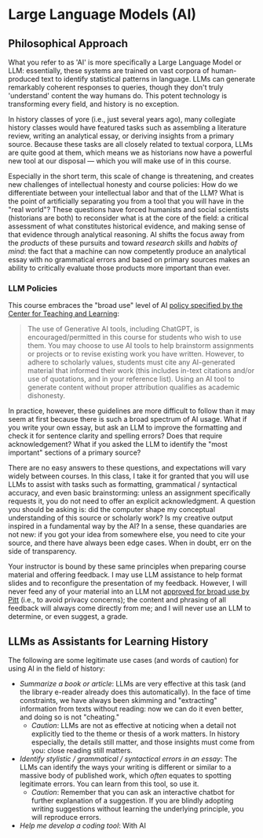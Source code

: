 # Large Language Models (AI)



## Philosophical Approach

What you refer to as 'AI' is more specifically a Large Language Model or LLM: essentially, these systems are trained on vast corpora of human-produced text to identify statistical patterns in language. LLMs can generate remarkably coherent responses to queries, though they don't truly 'understand' content the way humans do. This potent technology is transforming every field, and history is no exception.

In history classes of yore (i.e., just several years ago), many collegiate history classes would have featured tasks such as assembling a literature review, writing an analytical essay, or deriving insights from a primary source. Because these tasks are all closely related to textual corpora, LLMs are quite good at them, which means we as historians now have a powerful new tool at our disposal — which you will make use of in this course.

Especially in the short term, this scale of change is threatening, and creates new challenges of intellectual honesty and course policies: How do we differentiate between your intellectual labor and that of the LLM? What is the point of artificially separating you from a tool that you will have in the "real world"?  These questions have forced humanists and social scientists (historians are both) to reconsider what is at the core of the field: a critical assessment of what constitutes historical evidence, and making sense of that evidence through analytical reasoning. AI shifts the focus away from the *products* of these pursuits and toward *research skills* and *habits of mind*: the fact that a machine can now competently produce an analytical essay with no grammatical errors and based on primary sources makes an ability to critically evaluate those products more important than ever.



### LLM Policies

This course embraces the "broad use" level of AI [policy specified by the Center for Teaching and Learning](https://teaching.pitt.edu/resources/teaching-with-generative-ai/):

> The use of Generative AI tools, including ChatGPT, is encouraged/permitted in this course for students who wish to use them. You may choose to use AI tools to help brainstorm assignments or projects or to revise existing work you have written. However, to adhere to scholarly values, students must cite any AI-generated material that informed their work (this includes in-text citations and/or use of quotations, and in your reference list). Using an AI tool to generate content without proper attribution qualifies as academic dishonesty.

In practice, however, these guidelines are more difficult to follow than it may seem at first because there is such a broad spectrum of AI usage. What if you write your own essay, but ask an LLM to improve the formatting and check it for sentence clarity and spelling errors? Does that require acknowledgement? What if you asked the LLM to identify the "most important" sections of a primary source?

There are no easy answers to these questions, and expectations will vary widely between courses. In this class, I take it for granted that you will use LLMs to assist with tasks such as formatting, grammatical / syntactical accuracy, and even basic brainstorming: unless an assignment specifically requests it, you do not need to offer an explicit acknowledgment. A question you should be asking is: did the computer shape my conceptual understanding of this source or scholarly work? Is my creative output inspired in a fundamental way by the AI? In a sense, these quandaries are not new: if you got your idea from somewhere else, you need to cite your source, and there have always been edge cases. When in doubt, err on the side of transparency.

Your instructor is bound by these same principles when preparing course material and offering feedback. I may use LLM assistance to help format slides and to reconfigure the presentation of my feedback. However, I will never feed any of your material into an LLM not [approved for broad use by Pitt](https://www.technology.pitt.edu/ai) (i.e., to avoid privacy concerns); the content and phrasing of all feedback will always come directly from me; and I will never use an LLM to determine, or even suggest, a grade.



## LLMs as Assistants for Learning History

The following are some legitimate use cases (and words of caution) for using AI in the field of history:

- *Summarize a book or article*: LLMs are very effective at this task (and the library e-reader already does this automatically). In the face of time constraints, we have always been skimming and "extracting" information from texts without reading: now we can do it even better, and doing so is not "cheating."
  - *Caution*: LLMs are not as effective at noticing when a detail not explicitly tied to the theme or thesis of a work matters. In history especially, the details still matter, and those insights must come from you: close reading still matters.
- *Identify stylistic / grammatical / syntactical errors in an essay*: The LLMs can identify the ways your writing is different or similar to a massive body of published work, which *often* equates to spotting legitimate errors. You can learn from this tool, so use it.
  - *Caution*: Remember that you can ask an interactive chatbot for further explanation of a suggestion. If you are blindly adopting writing suggestions without learning the underlying principle, you will reproduce errors.
- *Help me develop a coding tool*: With AI



